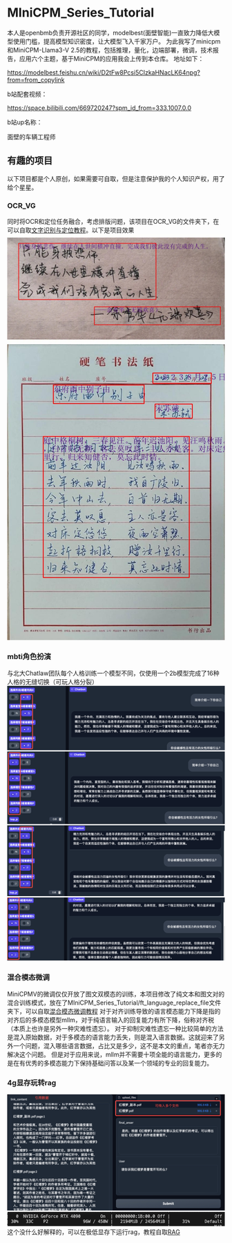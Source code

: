 # MIniCPM_Series_Tutorial

本人是openbmb负责开源社区的同学，modelbest(面壁智能)一直致力降低大模型使用门槛，提高模型知识密度，让大模型飞入千家万户。
为此我写了minicpm和MiniCPM-Llama3-V 2.5的教程，包括推理，量化，边端部署，微调，技术报告，应用六个主题，基于MiniCPM的应用我会上传到本仓库。
地址如下：

https://modelbest.feishu.cn/wiki/D2tFw8Pcsi5CIzkaHNacLK64npg?from=from_copylink

b站配套视频：

https://space.bilibili.com/669720247?spm_id_from=333.1007.0.0

b站up名称：

面壁的车辆工程师

## 有趣的项目
以下项目都是个人原创，如果需要可自取，但是注意保护我的个人知识产权，用了给个星星。

### OCR_VG
同时将OCR和定位任务融合，考虑排版问题，该项目在OCR_VG的文件夹下，在可以自取[文字识别与定位教程](https://modelbest.feishu.cn/wiki/HLRiwNgKEic6cckGyGucFvxQnJw?from=from_copylink)。以下是项目效果
![alt text](./OCR_VG/out/1.jpg)
![alt text](./OCR_VG/out/4.jpg)

### mbti角色扮演
与北大Chatlaw团队每个人格训练一个模型不同，仅使用一个2b模型完成了16种人格的无缝切换（可玩人格分裂）
![ESTP](./mbti_role_play/demo_img/ESTP.PNG)
![INTJ](./mbti_role_play/demo_img/INTJ.PNG)
![ESTP1](./mbti_role_play/demo_img/ESTP1.PNG)
![INTJ1](./mbti_role_play/demo_img/INTJ1.PNG)
### 混合模态微调
MiniCPMV的微调仅仅开放了图文双模态的训练，本项目修改了纯文本和图文对的混合训练模式，放在了MIniCPM_Series_Tutorial/ft_language_replace_file文件夹下，可以自取[混合模态微调教程](https://modelbest.feishu.cn/wiki/Y1NbwYijHiuiqvkSf0jcUOvFnTe?from=from_copylink)
对于对齐训练导致的语言模态能力下降是指的对齐后的多模态模型mllm，对于纯语言输入的回复能力有所下降，俗称对齐税（本质上也许是另外一种灾难性遗忘）。
对于抑制灾难性遗忘一种比较简单的方法是混入原始数据，对于多模态的语言能力丢失，则是混入语言数据。这就迎来了另外一个问题，混入哪些语言数据，占比又是多少，这不是本文的重点，笔者亦无力解决这个问题。
但是对于应用来说，mllm并不需要十项全能的语言能力，更多的是在有优秀的多模态能力下保持基础问答以及某一个领域的专业的回复能力。

### 4g显存玩转rag
![alt text](./4G_memory_rag/image.png)
![alt text](./4G_memory_rag/image1.png)
这个没什么好解释的，可以在极低显存下运行rag，教程自取[RAG](https://modelbest.feishu.cn/wiki/G5NlwYGGAiJWGmkCc4NcQ3sAnms?from=from_copylink)
